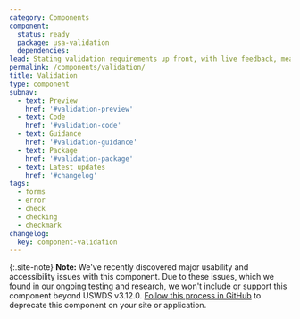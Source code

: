 ```yaml
---
category: Components
component:
  status: ready
  package: usa-validation
  dependencies:
lead: Stating validation requirements up front, with live feedback, means users won't be left guessing.
permalink: /components/validation/
title: Validation
type: component
subnav:
  - text: Preview
    href: '#validation-preview'
  - text: Code
    href: '#validation-code'
  - text: Guidance
    href: '#validation-guidance'
  - text: Package
    href: '#validation-package'
  - text: Latest updates
    href: '#changelog'
tags:
  - forms
  - error
  - check
  - checking
  - checkmark
changelog:
  key: component-validation
---
```


{:.site-note}
**Note:** We've recently discovered major usability and accessibility issues with this component. Due to these issues, which we found in our ongoing testing and research, we won't include or support this component beyond USWDS v3.12.0. [Follow this process in GitHub](https://github.com/uswds/uswds/issues/6155) to deprecate this component on your site or application.
